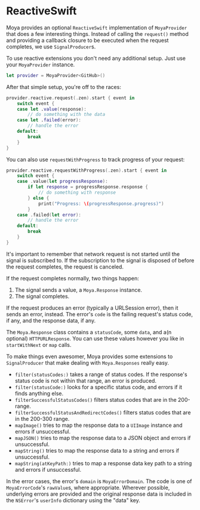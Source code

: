 # ReactiveSwift

Moya provides an optional `ReactiveSwift` implementation of
`MoyaProvider` that does a few interesting things. Instead of
calling the `request()` method and providing a callback closure
to be executed when the request completes, we use `SignalProducer`s.

To use reactive extensions you don't need any additional setup.
Just use your `MoyaProvider` instance.

```swift
let provider = MoyaProvider<GitHub>()
```

After that simple setup, you're off to the races:

```swift
provider.reactive.request(.zen).start { event in
    switch event {
    case let .value(response):
        // do something with the data
    case let .failed(error):
        // handle the error
    default:
        break
    }
}
```

You can also use `requestWithProgress` to track progress of 
your request:
```swift
provider.reactive.requestWithProgress(.zen).start { event in
    switch event {
    case .value(let progressResponse):
        if let response = progressResponse.response {
            // do something with response
        } else {
            print("Progress: \(progressResponse.progress)")
        }
    case .failed(let error):
        // handle the error
    default:
        break
    }
}
```

It's important to remember that network request is not started
until the signal is subscribed to. If the subscription to the signal
is disposed of before the request completes, the request is canceled.

If the request completes normally, two things happen:

1. The signal sends a value, a `Moya.Response` instance.
2. The signal completes.

If the request produces an error (typically a URLSession error),
then it sends an error, instead. The error's `code` is the failing
request's status code, if any, and the response data, if any.

The `Moya.Response` class contains a `statusCode`, some `data`,
and a(n optional) `HTTPURLResponse`. You can use these values however
you like in `startWithNext` or `map` calls.

To make things even awesomer, Moya provides some extensions to
`SignalProducer` that make dealing with `Moya.Responses`
really easy.

- `filter(statusCodes:)` takes a range of status codes. If the
  response's status code is not within that range, an error is
  produced.
- `filter(statusCode:)` looks for a specific status code, and errors
  if it finds anything else.
- `filterSuccessfulStatusCodes()` filters status codes that
  are in the 200-range.
- `filterSuccessfulStatusAndRedirectCodes()` filters status codes
  that are in the 200-300 range.
- `mapImage()` tries to map the response data to a `UIImage` instance
  and errors if unsuccessful.
- `mapJSON()` tries to map the response data to a JSON object and
  errors if unsuccessful.
- `mapString()` tries to map the response data to a string and
  errors if unsuccessful.
- `mapString(atKeyPath:)` tries to map a response data key path to a string and
  errors if unsuccessful.

In the error cases, the error's `domain` is `MoyaErrorDomain`. The code
is one of `MoyaErrorCode`'s `rawValue`s, where appropriate. Wherever
possible, underlying errors are provided and the original response
data is included in the `NSError`'s `userInfo` dictionary using the
"data" key.
